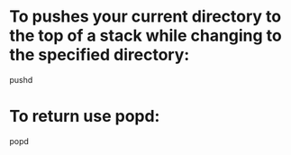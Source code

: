 To pushes your current directory to the top of a stack while changing to the specified directory:
=================================================================================================

pushd

To return use popd:
===================

popd
